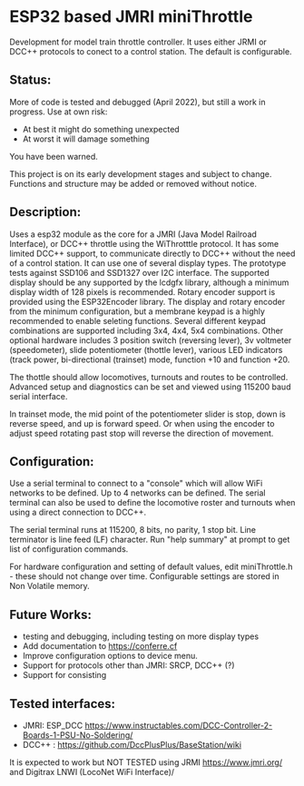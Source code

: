 ESP32 based JMRI miniThrottle
=============================
Development for model train throttle controller.
It uses either JRMI or DCC++ protocols to conect to a control station.
The default is configurable.

Status:
-------
More of code is tested and debugged (April 2022), but still a work in progress. Use at own risk:
* At best it might do something unexpected
* At worst it will damage something

You have been warned.

This project is on its early development stages and subject to change. Functions and structure may be added or removed without notice.

Description:
------------
Uses a esp32 module as the core for a JMRI (Java Model Railroad Interface), or DCC++ throttle using the WiThrotttle protocol.
It has some limited DCC++ support, to communicate directly to DCC++ without the need of a control station.
It can use one of several display types. The prototype tests against SSD106 and SSD1327 over I2C interface.
The supported display should be any supported by the lcdgfx library, although a minimum display width of 128 pixels is recommended.
Rotary encoder support is provided using the ESP32Encoder library.
The display and rotary encoder from the minimum configuration, but a membrane keypad is a highly recommended to enable seleting functions.
Several different keypad combinations are supported including 3x4, 4x4, 5x4 combinations.
Other optional hardware includes 3 position switch (reversing lever), 3v voltmeter (speedometer), slide potentiometer (thottle lever), various LED indicators (track power, bi-directional (trainset) mode, function +10 and function +20.

The thottle should allow locomotives, turnouts and routes to be controlled.
Advanced setup and diagnostics can be set and viewed using 115200 baud serial interface.

In trainset mode, the mid point of the potentiometer slider is stop, down is reverse speed, and up is forward speed. Or when using the encoder to adjust speed rotating past stop will reverse the direction of movement.

Configuration:
--------------
Use a serial terminal to connect to a "console" which will allow WiFi networks to be defined. Up to 4 networks can be defined.
The serial terminal can also be used to define the locomotive roster and turnouts when using a direct connection to DCC++.

The serial terminal runs at 115200, 8 bits, no parity, 1 stop bit. Line terminator is line feed (LF) character.
Run "help summary" at prompt to get list of configuration commands.

For hardware configuration and setting of default values, edit miniThrottle.h - these should not change over time.
Configurable settings are stored in Non Volatile memory.

Future Works:
-------------
* testing and debugging, including testing on more display types
* Add documentation to https://conferre.cf
* Improve configuration options to device menu.
* Support for protocols other than JMRI: SRCP, DCC++ (?)
* Support for consisting


Tested interfaces:
------------------
* JMRI: ESP_DCC https://www.instructables.com/DCC-Controller-2-Boards-1-PSU-No-Soldering/
* DCC++ : https://github.com/DccPlusPlus/BaseStation/wiki

It is expected to work but NOT TESTED using JRMI https://www.jmri.org/ and Digitrax LNWI (LocoNet WiFi Interface)/
